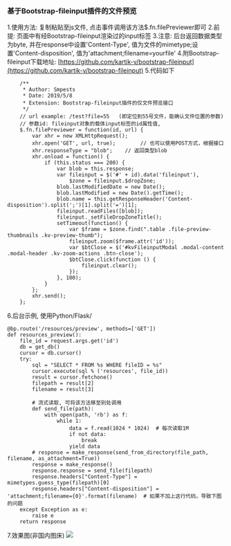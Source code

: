 ### 基于Bootstrap-fileinput插件的文件预览 ###
1.使用方法: 复制粘贴至js文件, 点击事件调用该方法$.fn.filePreviewer即可
2.前提: 页面中有经Bootstrap-fileinput渲染过的input标签
3.注意: 后台返回数据类型为byte, 并在response中设置'Content-Type', 值为文件的mimetype;设置'Content-disposition', 值为'attachment;filename=yourfile' 
4.附Bootstrap-fileinput下载地址: [https://github.com/kartik-v/bootstrap-fileinput](https://github.com/kartik-v/bootstrap-fileinput)
5.代码如下
```
    /**
     * Author: Smpests
     * Date: 2019/5/8
     * Extension: Bootstrap-fileinput插件的仅文件预览接口
     */
	// url example: /test?file=55   (即定位到55号文件，能确认文件位置的参数)
	// 参数id: fileinput对象的载体input标签的id属性值,
    $.fn.filePreviewer = function(id, url) {
        var xhr = new XMLHttpRequest();
        xhr.open('GET', url, true);        // 也可以使用POST方式，根据接口
        xhr.responseType = "blob";    // 返回类型blob
        xhr.onload = function() {
            if (this.status === 200) {
                var blob = this.response;
                var fileinput = $('#' + id).data('fileinput'),
                    $zone = fileinput.$dropZone;
                blob.lastModifiedDate = new Date();
                blob.lastModified = new Date().getTime();
                blob.name = this.getResponseHeader('Content-disposition').split(';')[1].split('=')[1];
                fileinput.readFiles([blob]);
                fileinput._setFileDropZoneTitle();
                setTimeout(function() {
                    var $frame = $zone.find(".table .file-preview-thumbnails .kv-preview-thumb");
                    fileinput.zoom($frame.attr('id'));
                    var $btClose = $('#kvFileinputModal .modal-content .modal-header .kv-zoom-actions .btn-close');
                    $btClose.click(function () {
                        fileinput.clear();
                    });
                }, 100);
            }
        };
        xhr.send();
    };
```
6.后台示例, 使用Python/Flask/
```
@bp.route('/resources/preview', methods=['GET'])
def resources_preview():
    file_id = request.args.get('id')
    db = get_db()
    cursor = db.cursor()
    try:
        sql = "SELECT * FROM %s WHERE fileID = %s"
        cursor.execute(sql % ('resources', file_id))
        result = cursor.fetchone()
        filepath = result[2]
        filename = result[3]

        # 流式读取, 可将该方法移至别处调用
        def send_file(path):
            with open(path, 'rb') as f:
                while 1:
                    data = f.read(1024 * 1024)  # 每次读取1M
                    if not data:
                        break
                    yield data
        # response = make_response(send_from_directory(file_path, filename, as_attachment=True))
        response = make_response()
        response.response = send_file(filepath)
        response.headers["Content-Type"] = mimetypes.guess_type(filepath)[0]
        response.headers["Content-disposition"] = 'attachment;filename={0}'.format(filename)  # 如果不加上这行代码，导致下图的问题
    except Exception as e:
        raise e
    return response
```
7.效果图(非国内图床)
![](https://i.imgur.com/NDYQRJX.png)